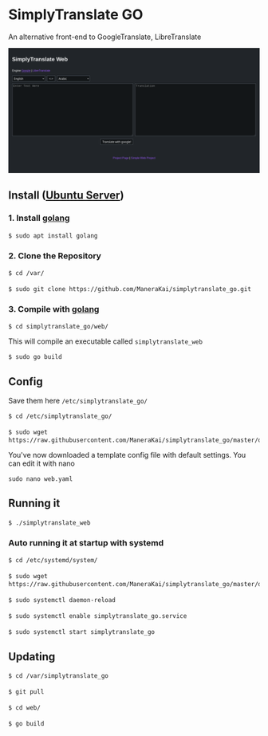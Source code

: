 # SimplyTranslate GO
An alternative front-end to GoogleTranslate, LibreTranslate

![screenshot1](./docs/screenshot1.png)

## Install ([Ubuntu Server](https://ubuntu.com/download/server))
### 1. Install [golang](https://golang.org/)
```
$ sudo apt install golang
```

### 2. Clone the Repository
```
$ cd /var/

$ sudo git clone https://github.com/ManeraKai/simplytranslate_go.git
```

### 3. Compile with [golang](https://golang.org/)
```
$ cd simplytranslate_go/web/
```
This will compile an executable called `simplytranslate_web`
```
$ sudo go build
```

## Config
Save them here `/etc/simplytranslate_go/`
```
$ cd /etc/simplytranslate_go/

$ sudo wget https://raw.githubusercontent.com/ManeraKai/simplytranslate_go/master/docs/web.yaml
```
You've now downloaded a template config file with default settings. You can edit it with nano
```
sudo nano web.yaml
```

## Running it
```
$ ./simplytranslate_web
```
### Auto running it at startup with systemd
```
$ cd /etc/systemd/system/

$ sudo wget https://raw.githubusercontent.com/ManeraKai/simplytranslate_go/master/docs/simplytranslate_go.service

$ sudo systemctl daemon-reload

$ sudo systemctl enable simplytranslate_go.service

$ sudo systemctl start simplytranslate_go
```

## Updating

```
$ cd /var/simplytranslate_go

$ git pull

$ cd web/

$ go build
```